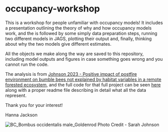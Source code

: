 # occupancy-workshop

This is a workshop for people unfamiliar with occupancy models! 
It includes a presentation outlining the theory of why and how occupancy models work, and the is followed by some simply data preparation steps, running two different models in JAGS, plotting their output and, finally, thinking about why the two models give different estimates. 

All the objects we make along the way are saved to this repository, including model outputs and figures in case something goes wrong and you cannot run the code. 

The analysis is from [Johnson 2023 - Positive impact of postfire environment on bumble bees not explained by habitat variables in a remote forested ecosystem](https://onlinelibrary.wiley.com/doi/full/10.1002/ece3.9743), and the full code for that full project can be seen [here](https://github.com/Hanna-Jackson/bumble_bee_habitat) along with a proper readme file describing in detail what all the data represent.

Thank you for your interest!

Hanna Jackson 

![BC_Bombus occidentalis male_Goldenrod](https://github.com/Hanna-Jackson/bumble-bee-climate/assets/71409828/988e7d0b-cf03-4afc-a4e3-a34cb0fe88c0)
Photo Credit - Sarah Johnson
